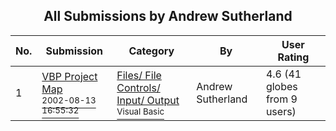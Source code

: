 ﻿<div align="center">

## All Submissions by Andrew  Sutherland

</div>

No.  | Submission | Category | By   | User Rating
---- | ---------- | -------- | ---- | -----------
1 | [VBP Project Map<br /><sup>2002-08-13 16:55:32</sup>](https://github.com/Planet-Source-Code/andrew-sutherland-vbp-project-map__1-37939) | [Files/ File Controls/ Input/ Output<br /><sup>Visual Basic</sup>](../ByCategory/files-file-controls-input-output__1-3.md) | Andrew  Sutherland | 4.6 (41 globes from 9 users)
